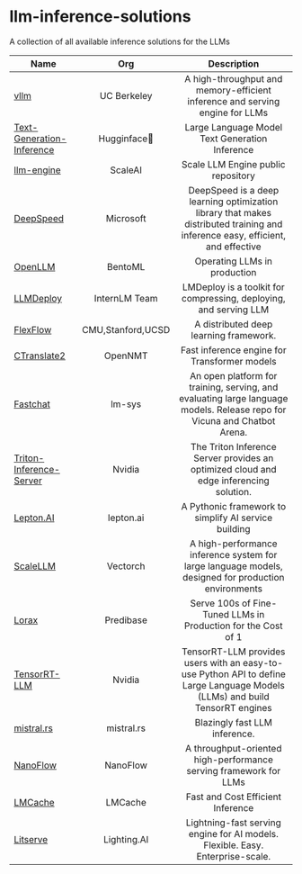 # llm-inference-solutions
A collection of all available inference solutions for the LLMs

| Name  | Org  | Description | 
| ------------- |:-------------:| :-------------:|
|   [vllm](https://github.com/vllm-project/vllm)    |  UC Berkeley    |  A high-throughput and memory-efficient inference and serving engine for LLMs
| [Text-Generation-Inference](https://github.com/huggingface/text-generation-inference)      | Hugginface🤗     |Large Language Model Text Generation Inference
| [llm-engine](https://github.com/scaleapi/llm-engine)      | ScaleAI     |Scale LLM Engine public repository
| [DeepSpeed](https://github.com/microsoft/DeepSpeed) | Microsoft | DeepSpeed is a deep learning optimization library that makes distributed training and inference easy, efficient, and effective
| [OpenLLM](https://github.com/bentoml/OpenLLM) | BentoML | Operating LLMs in production
| [LLMDeploy](https://github.com/InternLM/lmdeploy) | InternLM Team | LMDeploy is a toolkit for compressing, deploying, and serving LLM
| [FlexFlow](https://github.com/flexflow/FlexFlow) | CMU,Stanford,UCSD | A distributed deep learning framework.
| [CTranslate2](https://github.com/OpenNMT/CTranslate2) | OpenNMT | Fast inference engine for Transformer models
| [Fastchat](https://github.com/lm-sys/FastChat) | lm-sys | An open platform for training, serving, and evaluating large language models. Release repo for Vicuna and Chatbot Arena.
| [Triton-Inference-Server](https://github.com/triton-inference-server/server) | Nvidia | The Triton Inference Server provides an optimized cloud and edge inferencing solution.
| [Lepton.AI](https://github.com/leptonai/leptonai) | lepton.ai|A Pythonic framework to simplify AI service building
| [ScaleLLM](https://github.com/vectorch-ai/ScaleLLM) | Vectorch | A high-performance inference system for large language models, designed for production environments
| [Lorax](https://predibase.com/blog/lorax-the-open-source-framework-for-serving-100s-of-fine-tuned-llms-in) | Predibase | Serve 100s of Fine-Tuned LLMs in Production for the Cost of 1
| [TensorRT-LLM](https://github.com/NVIDIA/TensorRT-LLM) | Nvidia | TensorRT-LLM provides users with an easy-to-use Python API to define Large Language Models (LLMs) and build TensorRT engines
| [mistral.rs](https://github.com/EricLBuehler/mistral.rs) | mistral.rs|  Blazingly fast LLM inference.
| [NanoFlow](https://github.com/efeslab/Nanoflow) | NanoFlow | A throughput-oriented high-performance serving framework for LLMs
| [LMCache](https://github.com/LMCache/LMCache) | LMCache | Fast and Cost Efficient Inference
| [Litserve](https://github.com/Lightning-AI/LitServe) | Lighting.AI | Lightning-fast serving engine for AI models. Flexible. Easy. Enterprise-scale.



